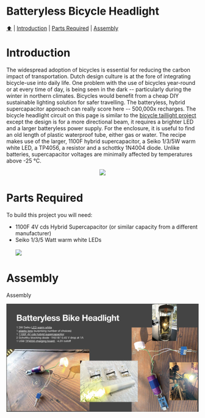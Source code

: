 <!DOCTYPE html>
<h1>Batteryless Bicycle Headlight</h1>
<p><a href="README.md"> ⬆️</a> | <a href="batterylessbikeheadlight.md#Introduction">Introduction</a> | <a href="batterylessbikeheadlight.md#partslist">Parts Required</a> | <a href="batterylessbikeheadlight.md#assembly">Assembly</a></p>
<h1 id="introduction">Introduction</h1>                                                                         
<p> The widespread adoption of bicycles is essential for reducing the carbon impact of transportation.  Dutch design culture is at the fore of integrating bicycle-use into daily life.  One problem with the use of bicycles year-round or at every time of day, is being seen in the dark -- particularly during the winter in northern climates.  Bicycles would benefit from a cheap DIY sustainable lighting solution for safer travelling. The batteryless, hybrid supercapacitor approach can really score here -- 500,000x recharges. The bicycle headlight circuit on this page is similar to the <a href="https://github.com/bksutherland/GreenTechHackathon/blob/main/batterylessbiketaillight.md">bicycle taillight project</a> except the design is for a more directional beam, it requires a brighter LED and a larger batteryless power supply.  For the enclosure, it is useful to find an old length of plastic waterproof tube, either gas or water.   The recipe makes use of the larger, 1100F hybrid supercapacitor, a Seiko 1/3/5W warm white LED, a TP4056, a resistor and a schottky 1N4004 diode. Unlike batteries, supercapacitor voltages are minimally affected by temperatures above -25 °C.</p>
<p align="center"><img src="bikeheadlight_00.png" width="640"></p>


<h1 id="partslist">Parts Required</h1> 
<p>To build this project you will need:
<ul>
  <li>1100F 4V cds Hybrid Supercapacitor (or similar capacity from a different manufacturer)</li>
  <li>Seiko 1/3/5 Watt warm white LEDs</li><br/><img src="bikeheadlight_03.png" width="640"></li>
</ul>
</p>
<h1 id="assembly">Assembly</h1> 
<p>Assembly</p>
<img src="Hardware_Hacks_for_Batteryless_Energy_Harvesting_Computing_Page_12.jpg" width="1024">
</html>
